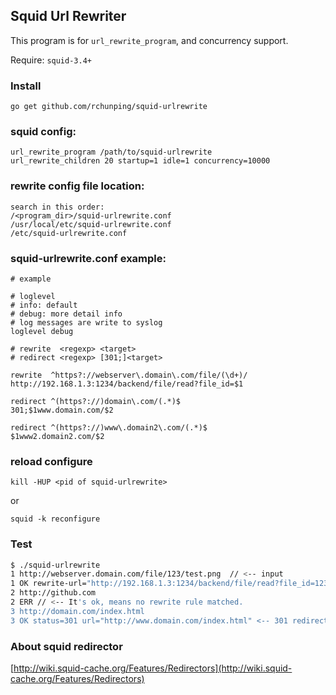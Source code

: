 ## Squid Url Rewriter

This program is for `url_rewrite_program`, and concurrency support.

Require: `squid-3.4+`

### Install


```
go get github.com/rchunping/squid-urlrewrite
```

### squid config:

```
url_rewrite_program /path/to/squid-urlrewrite
url_rewrite_children 20 startup=1 idle=1 concurrency=10000
```

### rewrite config file location:
```
search in this order:
/<program_dir>/squid-urlrewrite.conf
/usr/local/etc/squid-urlrewrite.conf
/etc/squid-urlrewrite.conf
```

### squid-urlrewrite.conf example:
```
# example

# loglevel
# info: default
# debug: more detail info
# log messages are write to syslog
loglevel debug

# rewrite  <regexp> <target>
# redirect <regexp> [301;]<target>

rewrite  ^https?://webserver\.domain\.com/file/(\d+)/  http://192.168.1.3:1234/backend/file/read?file_id=$1

redirect ^(https?://)domain\.com/(.*)$		    301;$1www.domain.com/$2

redirect ^(https?://)www\.domain2\.com/(.*)$	    $1www2.domain2.com/$2   

```

### reload configure
```
kill -HUP <pid of squid-urlrewrite>
```
or
```
squid -k reconfigure
```


### Test
```bash
$ ./squid-urlrewrite
1 http://webserver.domain.com/file/123/test.png  // <-- input
1 OK rewrite-url="http://192.168.1.3:1234/backend/file/read?file_id=123" // <-- response
2 http://github.com
2 ERR // <-- It's ok, means no rewrite rule matched.
3 http://domain.com/index.html
3 OK status=301 url="http://www.domain.com/index.html" <-- 301 redirect
```

### About squid redirector

[http://wiki.squid-cache.org/Features/Redirectors](http://wiki.squid-cache.org/Features/Redirectors)
